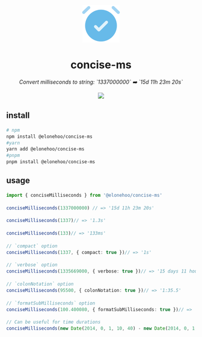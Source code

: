 <div align="center">
  <img src="./public/logo.svg" width="100px" height="100px" />
</div>

<h1 align="center">concise-ms</h1>

<p align="center">
  <em>Convert milliseconds to string: `1337000000` ➡️ `15d 11h 23m 20s`</em>
</p>

<p align="center">
  <a href="https://www.npmjs.com/package/@elonehoo/concise-ms">
    <img src="https://img.shields.io/npm/v/@elonehoo/concise-ms?color=81A2BE&label=" />
  </a>
</p>

## install

```bash
# npm
npm install @elonehoo/concise-ms
#yarn
yarn add @elonehoo/concise-ms
#pnpm
pnpm install @elonehoo/concise-ms
```

## usage

```typescript
import { conciseMilliseconds } from '@elonehoo/concise-ms'

conciseMilliseconds(1337000000) // => '15d 11h 23m 20s'

conciseMilliseconds(1337)// => '1.3s'

conciseMilliseconds(133)// => '133ms'

// `compact` option
conciseMilliseconds(1337, { compact: true })// => '1s'

// `verbose` option
conciseMilliseconds(1335669000, { verbose: true })// => '15 days 11 hours 1 minute 9 seconds'

// `colonNotation` option
conciseMilliseconds(95500, { colonNotation: true })// => '1:35.5'

// `formatSubMilliseconds` option
conciseMilliseconds(100.400080, { formatSubMilliseconds: true })// => '100ms 400µs 80ns'

// Can be useful for time durations
conciseMilliseconds(new Date(2014, 0, 1, 10, 40) - new Date(2014, 0, 1, 10, 5))// => '35m'
```
